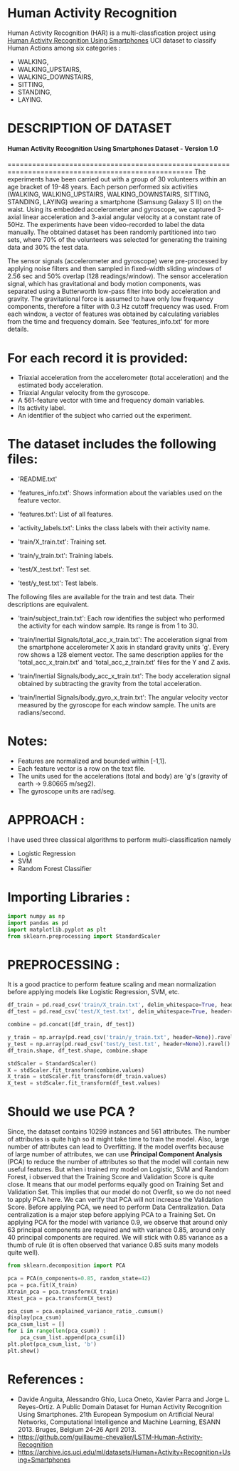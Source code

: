 # Human Activity Recognition
 Human Activity Recognition (HAR) is a multi-classfication project using <a title=" Human Activity Recognition Using Smart Phones" href="https://archive.ics.uci.edu/ml/datasets/Human+Activity+Recognition+Using+Smartphones" >Human Activity Recognition Using Smartphones</a> UCI dataset to classify Human Actions among six categories :

- WALKING,
- WALKING_UPSTAIRS,
- WALKING_DOWNSTAIRS,
- SITTING,
- STANDING,
- LAYING.

# DESCRIPTION OF DATASET
#### Human Activity Recognition Using Smartphones Dataset - Version 1.0
===================================================================================================
The experiments have been carried out with a group of 30 volunteers within an age bracket of 19-48 years. Each person performed six activities (WALKING, WALKING_UPSTAIRS, WALKING_DOWNSTAIRS, SITTING, STANDING, LAYING) wearing a smartphone (Samsung Galaxy S II) on the waist. Using its embedded accelerometer and gyroscope, we captured 3-axial linear acceleration and 3-axial angular velocity at a constant rate of 50Hz. The experiments have been video-recorded to label the data manually. The obtained dataset has been randomly partitioned into two sets, where 70% of the volunteers was selected for generating the training data and 30% the test data. 

The sensor signals (accelerometer and gyroscope) were pre-processed by applying noise filters and then sampled in fixed-width sliding windows of 2.56 sec and 50% overlap (128 readings/window). The sensor acceleration signal, which has gravitational and body motion components, was separated using a Butterworth low-pass filter into body acceleration and gravity. The gravitational force is assumed to have only low frequency components, therefore a filter with 0.3 Hz cutoff frequency was used. From each window, a vector of features was obtained by calculating variables from the time and frequency domain. See 'features_info.txt' for more details. 

For each record it is provided:
======================================

- Triaxial acceleration from the accelerometer (total acceleration) and the estimated body acceleration.
- Triaxial Angular velocity from the gyroscope. 
- A 561-feature vector with time and frequency domain variables. 
- Its activity label. 
- An identifier of the subject who carried out the experiment.

The dataset includes the following files:
=========================================

- 'README.txt'

- 'features_info.txt': Shows information about the variables used on the feature vector.

- 'features.txt': List of all features.

- 'activity_labels.txt': Links the class labels with their activity name.

- 'train/X_train.txt': Training set.

- 'train/y_train.txt': Training labels.

- 'test/X_test.txt': Test set.

- 'test/y_test.txt': Test labels.

The following files are available for the train and test data. Their descriptions are equivalent. 

- 'train/subject_train.txt': Each row identifies the subject who performed the activity for each window sample. Its range is from 1 to 30. 

- 'train/Inertial Signals/total_acc_x_train.txt': The acceleration signal from the smartphone accelerometer X axis in standard gravity units 'g'. Every row shows a 128 element vector. The same description applies for the 'total_acc_x_train.txt' and 'total_acc_z_train.txt' files for the Y and Z axis. 

- 'train/Inertial Signals/body_acc_x_train.txt': The body acceleration signal obtained by subtracting the gravity from the total acceleration. 

- 'train/Inertial Signals/body_gyro_x_train.txt': The angular velocity vector measured by the gyroscope for each window sample. The units are radians/second. 

Notes: 
======
- Features are normalized and bounded within [-1,1].
- Each feature vector is a row on the text file.
- The units used for the accelerations (total and body) are 'g's (gravity of earth -> 9.80665 m/seg2).
- The gyroscope units are rad/seg.

APPROACH :
===========
I have used three classical algorithms to perform multi-classification namely
- Logistic Regression
- SVM
- Random Forest Classifier

Importing Libraries :
========
```python
import numpy as np
import pandas as pd
import matplotlib.pyplot as plt
from sklearn.preprocessing import StandardScaler
```

PREPROCESSING :
=========
It is a good practice to perform feature scaling and mean normalization before applying models like Logistic Regression, SVM, etc. 
```python
df_train = pd.read_csv('train/X_train.txt', delim_whitespace=True, header=None)
df_test = pd.read_csv('test/X_test.txt', delim_whitespace=True, header=None)

combine = pd.concat([df_train, df_test])

y_train = np.array(pd.read_csv('train/y_train.txt', header=None)).ravel()
y_test = np.array(pd.read_csv('test/y_test.txt', header=None)).ravel()
df_train.shape, df_test.shape, combine.shape

stdScaler = StandardScaler()
X = stdScaler.fit_transform(combine.values)
X_train = stdScaler.fit_transform(df_train.values)
X_test = stdScaler.fit_transform(df_test.values)
```
Should we use PCA ?
====================
Since, the dataset contains 10299 instances and 561 attributes. The number of attributes is quite high so it might take time to train the model. Also, large number of attributes can lead to Overfitting. If the model overfits because of large number of attributes, we can use **Principal Component Analysis** (PCA) to reduce the number of attributes so that the model will contain new useful features. But when i trained my model on Logistic, SVM and Random Forest, i observed that the Training Score and Validation Score is quite close. It means that our model performs equally good on Training Set and Validation Set. This implies that our model do not Overfit, so we do not need to apply PCA here. We can verify that PCA will not increase the Validation Score. Before applying PCA, we need to perform Data Centralization. Data centralization is a major step before applying PCA to a Training Set. On applying PCA for the model with variance 0.9, we observe that around only 63 principal components are required and with variance 0.85, around only 40 principal components are required. We will stick with 0.85 variance as a thumb of rule (it is often observed that variance 0.85 suits many models quite well).
```python
from sklearn.decomposition import PCA

pca = PCA(n_components=0.85, random_state=42) 
pca = pca.fit(X_train)
Xtrain_pca = pca.transform(X_train)
Xtest_pca = pca.transform(X_test)

```
```python
pca_csum = pca.explained_variance_ratio_.cumsum()
display(pca_csum)
pca_csum_list = []
for i in range(len(pca_csum)) :
    pca_csum_list.append(pca_csum[i])
plt.plot(pca_csum_list, 'b')
plt.show()
```
# References :
- Davide Anguita, Alessandro Ghio, Luca Oneto, Xavier Parra and Jorge L. Reyes-Ortiz. A Public Domain Dataset for Human Activity Recognition Using Smartphones. 21th European Symposium on Artificial Neural Networks, Computational Intelligence and Machine Learning, ESANN 2013. Bruges, Belgium 24-26 April 2013. 
- https://github.com/guillaume-chevalier/LSTM-Human-Activity-Recognition
- https://archive.ics.uci.edu/ml/datasets/Human+Activity+Recognition+Using+Smartphones
